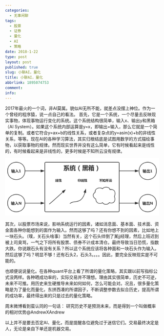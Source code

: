 ```yaml
---
categories:
  - 无事闲聊
tags:
  - 股票
  - 证券
  - 量化
  - AI
  - 策略
date: 2018-1-22
type: post
layout: post
published: true
slug: 小聊AI，量化
title: 小聊AI，量化
abbrlink: 1895074753
comment:
info:
---
```

2017年最火的一个词，非AI莫属。貌似AI无所不能，就差点没摆上神位。作为一个曾经的程序猿，说一点自己的看法。
首先，它是一个系统，一个尽量去反映现实事物，体现事物运行变化的系统。这个系统结构很简单，输入x、输出y和黑箱（AI System）。如果这个系统内部运算是y=x，即输出=输入，那么它就是一个简单的复制。或者它符合y=ax+b的线性关系，或者复杂点的y=asin(x)+b的非线性关系，等等。现在AI的各种学习算法，其实归根结底是试图用数学的方式描绘事物，以获取事物的规律。然而现实世界并没有这么简单，它有时候看起来是线性的，有时候看起来是非线性的，更多时候是不知所云没有规律。

![20180122-0](/images/20180122-0.png)

其次，以股票市场来说，影响系统运行的因素，诸如消息面、基本面、技术面、资金面各种你能想到的面作为输入。然而这够了吗？还有你想不到的因素，比如地上一块石头。（噗，关石头啥事）当然有关，这个石头绊倒了某jj经理，然后上班迟到被上司臭骂，一气之下将所有股票、债券不计成本清仓。最终导致当日恐慌，指数大跌。你说跟石头有没有关系？所以这个系统应该将各种面和一块石头作为输入。然后这够了吗？明显不够！还有石头2，石头3。。。。因此，要完全反映现实是不可能的。

也顺便说说量化。在各种quant平台上看了所谓的量化策略，其实跟以前写指标公式没两样。各种晒成功率的，实际交易并不理想。理由其实很简单，历史不可逆，未来不可推。用历史来生硬推导未来如何如何，怎么可能会对。况且，很多量化策略是为了量化而量化，东拼西凑的所谓因子，不断调整参数去拟合历史，提高所谓的成功率，最终得出来的只是过去的量化策略。

周末微博看到蛮认同的一句话：
研究历史不是预测未来，而是得到一个叫做概率的相对优势@AndrewXAndrew

以上并不是要去否定AI、量化，而是提醒各位避免过于迷信它们。交易最终决定是人，无论是亲自下单还是机器交易。

